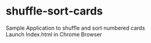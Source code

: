 # shuffle-sort-cards
Sample Application to shuffle and sort numbered cards <br />
Launch Index.html in Chrome Browser

